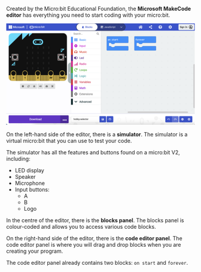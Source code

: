 Created by the Micro:bit Educational Foundation, the **Microsoft MakeCode editor** has everything you need to start coding with your micro:bit.

![The MakeCode editor window.](images/makecode-tour.png)

On the left-hand side of the editor, there is a **simulator**. The simulator is a virtual micro:bit that you can use to test your code. 

The simulator has all the features and buttons found on a micro:bit V2, including:
+ LED display
+ Speaker
+ Microphone
+ Input buttons:
    + A
    + B
    + Logo

In the centre of the editor, there is the **blocks panel**. The blocks panel is colour-coded and allows you to access various code blocks.

On the right-hand side of the editor, there is the **code editor panel**. The code editor panel is where you will drag and drop blocks when you are creating your program.

The code editor panel already contains two blocks: `on start` and `forever`.
